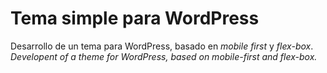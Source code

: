 # Tema simple para WordPress

Desarrollo de un tema para WordPress, basado en *mobile first* y *flex-box*.
*Developent of a theme for WordPress, based on mobile-first and flex-box.*
